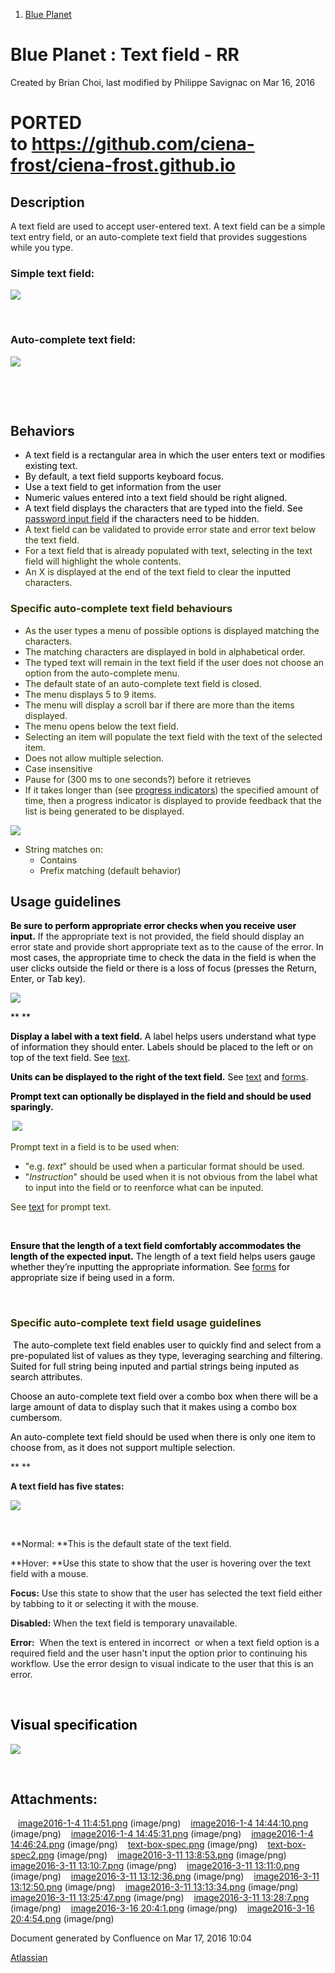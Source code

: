 1.  <span>[Blue Planet](index.html)</span>

<span id="title-text"> Blue Planet : Text field - RR </span>
============================================================

Created by <span class="author"> Brian Choi</span>, last modified by <span class="editor"> Philippe Savignac</span> on Mar 16, 2016

PORTED to <a href="https://github.com/ciena-frost/ciena-frost.github.io" class="uri" class="external-link">https://github.com/ciena-frost/ciena-frost.github.io</a>
===================================================================================================================================================================

Description
-----------

A text field are used to accept user-entered text. A text field can be a simple text entry field, or an auto-complete text field that provides suggestions while you type.

### Simple text field:

<span class="confluence-embedded-file-wrapper"><img src="assets/images/171214713/171239720.png" class="confluence-embedded-image" /></span>

 

### Auto-complete text field:

<span class="confluence-embedded-file-wrapper"><img src="assets/images/171214713/183354280.png" class="confluence-embedded-image" /></span>

 

 

Behaviors
---------

-   <span style="color: rgb(0,0,0);">A text field is a rectangular area in which the user enters text or modifies existing text. </span>
-   <span style="color: rgb(0,0,0);">By default, a text field supports keyboard focus.</span>
-   <span style="color: rgb(0,0,0);">Use a text field to get information from the user</span>
-   <span style="color: rgb(0,0,0);">Numeric values entered into a text field should be right aligned.</span>
-   <span style="color: rgb(0,0,0);">A text field displays the characters that are typed into the field. See [password input field](Password-input-field---RR_171214720.html) if the characters need to be hidden.</span>
-   <span style="color: rgb(51,51,0);">A text field can be validated to provide error state and error text below the text field.</span>
-   <span style="color: rgb(51,51,0);">For a text field that is already populated with text, selecting in the text field will highlight the whole contents.</span>
-   <span style="color: rgb(51,51,0);">An X is displayed at the end of the text field to clear the inputted characters</span><span style="color: rgb(51,51,0);">.</span>

### <span style="color: rgb(51,51,0);">Specific auto-complete text field behaviours</span>

-   <span style="color: rgb(51,51,0);">As the user types a menu of possible options is displayed matching the characters.</span>
-   <span style="color: rgb(51,51,0);">The matching characters are displayed in bold in alphabetical order.</span>
-   <span style="color: rgb(255,0,255);"><span style="color: rgb(51,51,0);">The typed text will remain in the text field if the user does not choose an option from the auto-complete menu.</span></span>
-   <span style="color: rgb(51,51,0);">The default state of an auto-complete text field is closed.</span>
-   <span style="color: rgb(51,51,0);">The menu displays 5 to 9 items.</span>
-   <span style="color: rgb(51,51,0);">The menu will display a scroll bar if there are more than the items displayed.</span>
-   <span style="color: rgb(51,51,0);">The menu opens below the text field.</span>
-   <span style="color: rgb(51,51,0);">Selecting an item will populate the text field with the text of the selected item.</span>
-   <span style="color: rgb(51,51,0);">Does not allow multiple selection.</span><span style="color: rgb(51,51,0);">
    </span>
-   <span style="color: rgb(51,51,0);">Case insensitive</span>
-   <span style="color: rgb(51,51,0);">Pause for (300 ms to one seconds?) before it retrieves</span>
-   <span style="color: rgb(51,51,0);">If it takes longer than (see [progress indicators](https://confluence.ciena.com/display/blueplanet/Progress+Indicator)) the specified amount of time, then a progress indicator is displayed to provide feedback that the list is being generated to be displayed.</span>

<span style="color: rgb(51,51,0);"><span class="confluence-embedded-file-wrapper"><img src="assets/images/171214713/183354308.png" class="confluence-embedded-image" /></span>
</span>

-   <span style="color: rgb(51,51,0);">String matches on:</span>
    -   <span style="color: rgb(51,51,0);">Contains</span>
    -   <span style="color: rgb(51,51,0);">Prefix matching (default behavior)</span>

Usage guidelines
----------------

<span style="color: rgb(0,0,0);">**Be sure to perform appropriate error checks when you receive user input.** </span>If the appropriate text is not provided, the field should display an error state and provide short appropriate text as to the cause of the error. <span style="color: rgb(0,0,0);">In most cases, the appropriate time to check the data in the field is when the user clicks outside the field or there is a loss of focus (presses the Return, Enter, or Tab key).</span>

<span class="confluence-embedded-file-wrapper"><img src="assets/images/171214713/183354295.png" class="confluence-embedded-image" /></span>

<span style="color: rgb(0,0,0);">**
**</span>

<span style="color: rgb(0,0,0);">**Display a label with a text field.** A label helps users understand what type of information they should enter. Labels should be placed to the left or on top of the text field. See [text](https://confluence.ciena.com/pages/viewpage.action?pageId=171214731). </span>

<span style="color: rgb(0,0,0);">**Units can be displayed to the right of the text field.** See [text](https://confluence.ciena.com/pages/viewpage.action?pageId=171214731) and [forms](https://confluence.ciena.com/pages/viewpage.action?pageId=171233653).</span>

**<span><span style="color: rgb(0,0,0);">
</span></span>**

**<span><span style="color: rgb(0,0,0);">Prompt text can optionally be displayed in the field and should be used sparingly. </span></span>**

**<span><span style="color: rgb(0,0,0);"> </span></span>**<span><span style="color: rgb(0,0,0);"><span style="color: rgb(255,0,255);"><span class="confluence-embedded-file-wrapper"><img src="assets/images/171214713/183354312.png" class="confluence-embedded-image" /></span></span></span></span>

<span style="color: rgb(255,0,255);"><span style="color: rgb(51,51,0);">Prompt</span> <span style="color: rgb(51,51,0);">text</span> <span style="color: rgb(51,51,0);">in a field is to be used</span> <span style="color: rgb(51,51,0);">when:</span></span><span style="color: rgb(51,51,0);"><span style="color: rgb(255,0,255);"> </span></span>

-   <span><span><span style="color: rgb(51,51,0);">"e.g. *text*" should be used when a particular format should be used. </span></span></span>
-   <span><span><span style="color: rgb(51,51,0);">"*Instruction*" should be used when it is not obvious from the label what to input into the field or to reenforce what can be inputed.</span></span></span>

<span><span><span style="color: rgb(51,51,0);">See [text](https://confluence.ciena.com/pages/viewpage.action?pageId=171214731) for prompt text.</span></span></span>

 

<span style="color: rgb(0,51,102);"><span style="color: rgb(0,0,0);">**Ensure that the length of a text field comfortably accommodates the length of the expected input.** The length of a text field helps users gauge whether they’re inputting the appropriate information. See [forms](https://confluence.ciena.com/pages/viewpage.action?pageId=167230064) for appropriate size if being used in a form.</span></span>

 

### <span style="color: rgb(51,51,0);">Specific auto-complete text field usage guidelines</span>

<span style="color: rgb(51,51,0);"> </span><span style="color: rgb(0,0,0);">The auto-complete text field enables user to quickly find and select from a pre-populated list of values as they type, leveraging searching and filtering. Suited for full string being inputed and partial strings being inputed as search attributes.</span>

<span style="color: rgb(0,0,0);">Choose an auto-complete text field over a combo box when there will be a large amount of data to display such that it makes using a combo box cumbersom. </span>

<span style="color: rgb(0,0,0);"><span style="color: rgb(0,0,0);">An auto-complete text field should be used when there is only one item to choose from, as it does not support multiple selection.</span></span>

**
**

**A text field has five states:**

<span class="confluence-embedded-file-wrapper"><img src="assets/images/171214713/183360527.png" class="confluence-embedded-image" /></span>

 

**Normal: **This is the default state of the text field.

<span class="s1">**Hover: **Use this state to show that the user is hovering over the text field with a mouse. </span>

<span class="s1">**Focus:** Use this state to show that the user has selected the text field either by tabbing to it or selecting it with the mouse.</span>

**Disabled:** When the text field is temporary unavailable.

**Error:**  When the text is entered in incorrect  or when a text field option is a required field and the user hasn't input the option prior to continuing his workflow. Use the error design to visual indicate to the user that this is an error.

<span style="color: rgb(0,51,102);"><span style="color: rgb(0,0,0);"> </span></span>

<span style="color: rgb(0,51,102);"><span style="color: rgb(0,0,0);">Visual specification</span></span>
-------------------------------------------------------------------------------------------------------

<span class="confluence-embedded-file-wrapper"><img src="assets/images/171214713/183360525.png" class="confluence-embedded-image" /></span>

 

Attachments:
------------

<img src="assets/images/icons/bullet_blue.gif" width="8" height="8" /> [image2016-1-4 11:4:51.png](attachments/171214713/171239372.png) (image/png)
<img src="assets/images/icons/bullet_blue.gif" width="8" height="8" /> [image2016-1-4 14:44:10.png](attachments/171214713/171239715.png) (image/png)
<img src="assets/images/icons/bullet_blue.gif" width="8" height="8" /> [image2016-1-4 14:45:31.png](attachments/171214713/171239718.png) (image/png)
<img src="assets/images/icons/bullet_blue.gif" width="8" height="8" /> [image2016-1-4 14:46:24.png](attachments/171214713/171239720.png) (image/png)
<img src="assets/images/icons/bullet_blue.gif" width="8" height="8" /> [text-box-spec.png](attachments/171214713/171241800.png) (image/png)
<img src="assets/images/icons/bullet_blue.gif" width="8" height="8" /> [text-box-spec2.png](attachments/171214713/171241808.png) (image/png)
<img src="assets/images/icons/bullet_blue.gif" width="8" height="8" /> [image2016-3-11 13:8:53.png](attachments/171214713/183354280.png) (image/png)
<img src="assets/images/icons/bullet_blue.gif" width="8" height="8" /> [image2016-3-11 13:10:7.png](attachments/171214713/183354286.png) (image/png)
<img src="assets/images/icons/bullet_blue.gif" width="8" height="8" /> [image2016-3-11 13:11:0.png](attachments/171214713/183354288.png) (image/png)
<img src="assets/images/icons/bullet_blue.gif" width="8" height="8" /> [image2016-3-11 13:12:36.png](attachments/171214713/183354292.png) (image/png)
<img src="assets/images/icons/bullet_blue.gif" width="8" height="8" /> [image2016-3-11 13:12:50.png](attachments/171214713/183354293.png) (image/png)
<img src="assets/images/icons/bullet_blue.gif" width="8" height="8" /> [image2016-3-11 13:13:34.png](attachments/171214713/183354295.png) (image/png)
<img src="assets/images/icons/bullet_blue.gif" width="8" height="8" /> [image2016-3-11 13:25:47.png](attachments/171214713/183354308.png) (image/png)
<img src="assets/images/icons/bullet_blue.gif" width="8" height="8" /> [image2016-3-11 13:28:7.png](attachments/171214713/183354312.png) (image/png)
<img src="assets/images/icons/bullet_blue.gif" width="8" height="8" /> [image2016-3-16 20:4:1.png](attachments/171214713/183360525.png) (image/png)
<img src="assets/images/icons/bullet_blue.gif" width="8" height="8" /> [image2016-3-16 20:4:54.png](attachments/171214713/183360527.png) (image/png)

Document generated by Confluence on Mar 17, 2016 10:04

[Atlassian](http://www.atlassian.com/)


